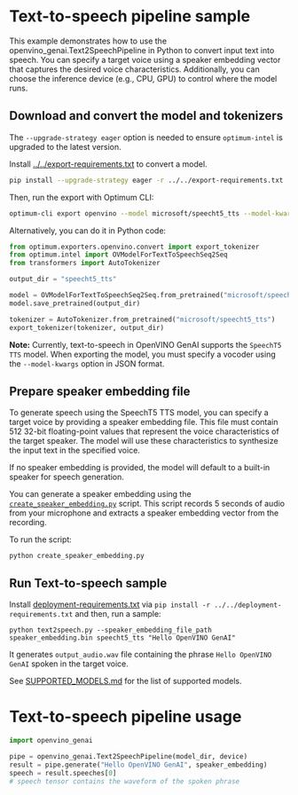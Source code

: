 # Text-to-speech pipeline sample

This example demonstrates how to use the openvino_genai.Text2SpeechPipeline in Python to convert input text into speech.
You can specify a target voice using a speaker embedding vector that captures the desired voice characteristics.
Additionally, you can choose the inference device (e.g., CPU, GPU) to control where the model runs.

## Download and convert the model and tokenizers

The `--upgrade-strategy eager` option is needed to ensure `optimum-intel` is upgraded to the latest version.

Install [../../export-requirements.txt](../../export-requirements.txt) to convert a model.

```sh
pip install --upgrade-strategy eager -r ../../export-requirements.txt
```

Then, run the export with Optimum CLI:

```sh
optimum-cli export openvino --model microsoft/speecht5_tts --model-kwargs "{\"vocoder\": \"microsoft/speecht5_hifigan\"}" speecht5_tts
```

Alternatively, you can do it in Python code:

```python
from optimum.exporters.openvino.convert import export_tokenizer
from optimum.intel import OVModelForTextToSpeechSeq2Seq
from transformers import AutoTokenizer

output_dir = "speecht5_tts"

model = OVModelForTextToSpeechSeq2Seq.from_pretrained("microsoft/speecht5_tts", vocoder="microsoft/speecht5_hifigan", export=True)
model.save_pretrained(output_dir)

tokenizer = AutoTokenizer.from_pretrained("microsoft/speecht5_tts")
export_tokenizer(tokenizer, output_dir)
```

**Note:** Currently, text-to-speech in OpenVINO GenAI supports the `SpeechT5 TTS` model. 
When exporting the model, you must specify a vocoder using the `--model-kwargs` option in JSON format.

## Prepare speaker embedding file

To generate speech using the SpeechT5 TTS model, you can specify a target voice by providing a speaker embedding file.
This file must contain 512 32-bit floating-point values that represent the voice characteristics of the target speaker.
The model will use these characteristics to synthesize the input text in the specified voice.

If no speaker embedding is provided, the model will default to a built-in speaker for speech generation.

You can generate a speaker embedding using the [`create_speaker_embedding.py`](create_speaker_embedding.py) script.
This script records 5 seconds of audio from your microphone and extracts a speaker embedding vector from the recording.

To run the script:

```
python create_speaker_embedding.py
```

## Run Text-to-speech sample

Install [deployment-requirements.txt](../../deployment-requirements.txt)
via `pip install -r ../../deployment-requirements.txt` and then, run a sample:

`python text2speech.py --speaker_embedding_file_path speaker_embedding.bin speecht5_tts "Hello OpenVINO GenAI"`

It generates `output_audio.wav` file containing the phrase `Hello OpenVINO GenAI` spoken in the target voice.

See [SUPPORTED_MODELS.md](../../../SUPPORTED_MODELS.md#whisper-models) for the list of supported models.

# Text-to-speech pipeline usage

```python
import openvino_genai

pipe = openvino_genai.Text2SpeechPipeline(model_dir, device)
result = pipe.generate("Hello OpenVINO GenAI", speaker_embedding)
speech = result.speeches[0]
# speech tensor contains the waveform of the spoken phrase 
```
